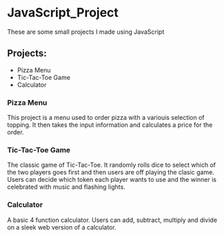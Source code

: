 # JavaScript_Project

These are some small projects I made using JavaScript

## Projects:
* Pizza Menu
* Tic-Tac-Toe Game
* Calculator

### Pizza Menu
This project is a menu used to order pizza with a variouis selection of topping. It then takes the input information and calculates a price for the order.

### Tic-Tac-Toe Game
The classic game of Tic-Tac-Toe. It randomly rolls dice to select which of the two players goes first and then users are off playing the clasic game. Users can decide which token each player wants to use and the winner is celebrated with music and flashing lights.

### Calculator
A basic 4 function calculator. Users can add, subtract, multiply and divide on a sleek web version of a calculator.
